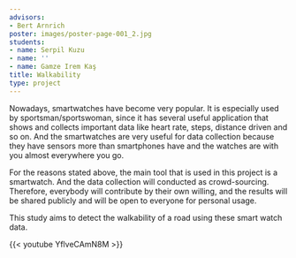 ```yaml
---
advisors:
- Bert Arnrich
poster: images/poster-page-001_2.jpg
students:
- name: Serpil Kuzu
- name: ''
- name: Gamze Irem Kaş
title: Walkability
type: project
---
```


Nowadays, smartwatches have become very popular. It is especially used by sportsman/sportswoman, since it has several useful application that shows and collects important data like heart rate, steps, distance driven and so on. And the smartwatches are very useful for data collection because they have sensors more than smartphones have and the watches are with you almost everywhere you go.  

 For the reasons stated above, the main tool that is used in this project is a smartwatch. And the data collection will conducted as crowd-sourcing. Therefore, everybody will contribute by their own willing, and the results will be shared publicly and will be open to everyone for personal usage.  

 This study aims to detect the walkability of a road using these smart watch data.


{{< youtube YflveCAmN8M >}}